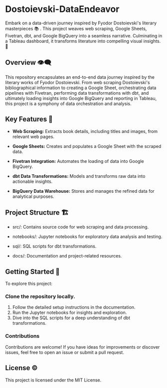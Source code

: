 # Dostoievski-DataEndeavor
Embark on a data-driven journey inspired by Fyodor Dostoievski's literary masterpieces 📚 . This project weaves web scraping, Google Sheets, Fivetran, dbt, and Google BigQuery into a seamless narrative. Culminating in a Tableau dashboard, it transforms literature into compelling visual insights.🔎

## Overview 👁️‍🗨️
This repository encapsulates an end-to-end data journey inspired by the literary works of Fyodor Dostoievski. From web scraping Dostoievski's bibliographical information to creating a Google Sheet, orchestrating data pipelines with Fivetran, performing data transformations with dbt, and ultimately loading insights into Google BigQuery and reporting in Tableau, this project is a symphony of data orchestration and analysis.

## Key Features 🔑
* **Web Scraping:** Extracts book details, including titles and images, from relevant web pages.

* **Google Sheets:** Creates and populates a Google Sheet with the scraped data.

* **Fivetran Integration:** Automates the loading of data into Google BigQuery.

* **dbt Data Transformations:** Models and transforms raw data into actionable insights.

* **BigQuery Data Warehouse:** Stores and manages the refined data for analytical purposes.

## Project Structure 🏗️
* src/: Contains source code for web scraping and data processing.

* notebooks/: Jupyter notebooks for exploratory data analysis and testing.

* sql/: SQL scripts for dbt transformations.

* docs/: Documentation and project-related resources.

## Getting Started 🔰
To explore this project:

### Clone the repository locally.
1. Follow the detailed setup instructions in the documentation.
2. Run the Jupyter notebooks for insights and exploration.
3. Dive into the SQL scripts for a deep understanding of dbt transformations.
### Contributions
Contributions are welcome! If you have ideas for improvements or discover issues, feel free to open an issue or submit a pull request.

## License ©️
This project is licensed under the MIT License.
